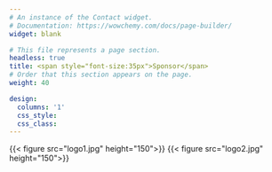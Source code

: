 ```yaml
---
# An instance of the Contact widget.
# Documentation: https://wowchemy.com/docs/page-builder/
widget: blank

# This file represents a page section.
headless: true
title: <span style="font-size:35px">Sponsor</span>
# Order that this section appears on the page.
weight: 40

design:
  columns: '1'
  css_style: 
  css_class:
---
```


<div class="sponsor-container">
  <div class="images" style="display: grid;
  grid-template-columns: auto 1fr; 
  align-items: center;">
    {{< figure src="logo1.jpg" height="150">}}
    {{< figure src="logo2.jpg" height="150">}}
  </div>
</div>